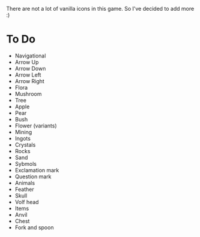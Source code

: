 There are not a lot of vanilla icons in this game. So I've decided to add more :)

# To Do
 
 * Navigational
  * Arrow Up
  * Arrow Down
  * Arrow Left
  * Arrow Right
 * Flora
  * Mushroom
  * Tree
  * Apple
  * Pear
  * Bush
  * Flower (variants)
 * Mining
  * Ingots
  * Crystals
  * Rocks
  * Sand
 * Sybmols
  * Exclamation mark
  * Question mark
 * Animals
  * Feather
  * Skull
  * Volf head
 * Items
  * Anvil
  * Chest
  * Fork and spoon
